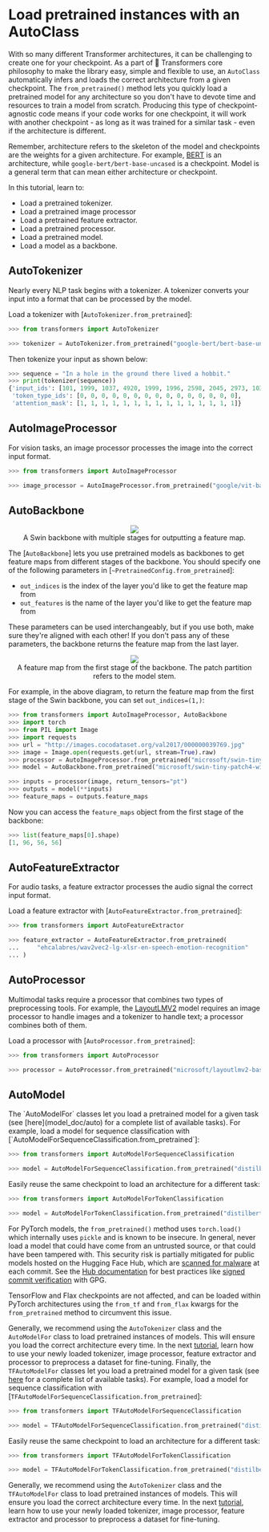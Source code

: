 <!--Copyright 2022 The HuggingFace Team. All rights reserved.

Licensed under the Apache License, Version 2.0 (the "License"); you may not use this file except in compliance with
the License. You may obtain a copy of the License at

http://www.apache.org/licenses/LICENSE-2.0

Unless required by applicable law or agreed to in writing, software distributed under the License is distributed on
an "AS IS" BASIS, WITHOUT WARRANTIES OR CONDITIONS OF ANY KIND, either express or implied. See the License for the
specific language governing permissions and limitations under the License.

⚠️ Note that this file is in Markdown but contain specific syntax for our doc-builder (similar to MDX) that may not be
rendered properly in your Markdown viewer.

-->

# Load pretrained instances with an AutoClass

With so many different Transformer architectures, it can be challenging to create one for your checkpoint. As a part of 🤗 Transformers core philosophy to make the library easy, simple and flexible to use, an `AutoClass` automatically infers and loads the correct architecture from a given checkpoint. The `from_pretrained()` method lets you quickly load a pretrained model for any architecture so you don't have to devote time and resources to train a model from scratch. Producing this type of checkpoint-agnostic code means if your code works for one checkpoint, it will work with another checkpoint - as long as it was trained for a similar task - even if the architecture is different.

<Tip>

Remember, architecture refers to the skeleton of the model and checkpoints are the weights for a given architecture. For example, [BERT](https://hf-mirror.com/google-bert/bert-base-uncased) is an architecture, while `google-bert/bert-base-uncased` is a checkpoint. Model is a general term that can mean either architecture or checkpoint.

</Tip>

In this tutorial, learn to:

* Load a pretrained tokenizer.
* Load a pretrained image processor
* Load a pretrained feature extractor.
* Load a pretrained processor.
* Load a pretrained model.
* Load a model as a backbone.

## AutoTokenizer

Nearly every NLP task begins with a tokenizer. A tokenizer converts your input into a format that can be processed by the model.

Load a tokenizer with [`AutoTokenizer.from_pretrained`]:

```py
>>> from transformers import AutoTokenizer

>>> tokenizer = AutoTokenizer.from_pretrained("google-bert/bert-base-uncased")
```

Then tokenize your input as shown below:

```py
>>> sequence = "In a hole in the ground there lived a hobbit."
>>> print(tokenizer(sequence))
{'input_ids': [101, 1999, 1037, 4920, 1999, 1996, 2598, 2045, 2973, 1037, 7570, 10322, 4183, 1012, 102], 
 'token_type_ids': [0, 0, 0, 0, 0, 0, 0, 0, 0, 0, 0, 0, 0, 0, 0], 
 'attention_mask': [1, 1, 1, 1, 1, 1, 1, 1, 1, 1, 1, 1, 1, 1, 1]}
```

## AutoImageProcessor

For vision tasks, an image processor processes the image into the correct input format.

```py
>>> from transformers import AutoImageProcessor

>>> image_processor = AutoImageProcessor.from_pretrained("google/vit-base-patch16-224")
```

## AutoBackbone

<div style="text-align: center">
    <img src="https://hf-mirror.com/datasets/huggingface/documentation-images/resolve/main/transformers/Swin%20Stages.png">
    <figcaption class="mt-2 text-center text-sm text-gray-500">A Swin backbone with multiple stages for outputting a feature map.</figcaption>
</div>

The [`AutoBackbone`] lets you use pretrained models as backbones to get feature maps from different stages of the backbone. You should specify one of the following parameters in [`~PretrainedConfig.from_pretrained`]:

* `out_indices` is the index of the layer you'd like to get the feature map from
* `out_features` is the name of the layer you'd like to get the feature map from

These parameters can be used interchangeably, but if you use both, make sure they're aligned with each other! If you don't pass any of these parameters, the backbone returns the feature map from the last layer.

<div style="text-align: center">
    <img src="https://hf-mirror.com/datasets/huggingface/documentation-images/resolve/main/transformers/Swin%20Stage%201.png">
    <figcaption class="mt-2 text-center text-sm text-gray-500">A feature map from the first stage of the backbone. The patch partition refers to the model stem.</figcaption>
</div>

For example, in the above diagram, to return the feature map from the first stage of the Swin backbone, you can set `out_indices=(1,)`:

```py
>>> from transformers import AutoImageProcessor, AutoBackbone
>>> import torch
>>> from PIL import Image
>>> import requests
>>> url = "http://images.cocodataset.org/val2017/000000039769.jpg"
>>> image = Image.open(requests.get(url, stream=True).raw)
>>> processor = AutoImageProcessor.from_pretrained("microsoft/swin-tiny-patch4-window7-224")
>>> model = AutoBackbone.from_pretrained("microsoft/swin-tiny-patch4-window7-224", out_indices=(1,))

>>> inputs = processor(image, return_tensors="pt")
>>> outputs = model(**inputs)
>>> feature_maps = outputs.feature_maps
```

Now you can access the `feature_maps` object from the first stage of the backbone:

```py
>>> list(feature_maps[0].shape)
[1, 96, 56, 56]
```

## AutoFeatureExtractor

For audio tasks, a feature extractor processes the audio signal the correct input format.

Load a feature extractor with [`AutoFeatureExtractor.from_pretrained`]:

```py
>>> from transformers import AutoFeatureExtractor

>>> feature_extractor = AutoFeatureExtractor.from_pretrained(
...     "ehcalabres/wav2vec2-lg-xlsr-en-speech-emotion-recognition"
... )
```

## AutoProcessor

Multimodal tasks require a processor that combines two types of preprocessing tools. For example, the [LayoutLMV2](model_doc/layoutlmv2) model requires an image processor to handle images and a tokenizer to handle text; a processor combines both of them.

Load a processor with [`AutoProcessor.from_pretrained`]:

```py
>>> from transformers import AutoProcessor

>>> processor = AutoProcessor.from_pretrained("microsoft/layoutlmv2-base-uncased")
```

## AutoModel

<frameworkcontent>
<pt>
The `AutoModelFor` classes let you load a pretrained model for a given task (see [here](model_doc/auto) for a complete list of available tasks). For example, load a model for sequence classification with [`AutoModelForSequenceClassification.from_pretrained`]:

```py
>>> from transformers import AutoModelForSequenceClassification

>>> model = AutoModelForSequenceClassification.from_pretrained("distilbert/distilbert-base-uncased")
```

Easily reuse the same checkpoint to load an architecture for a different task:

```py
>>> from transformers import AutoModelForTokenClassification

>>> model = AutoModelForTokenClassification.from_pretrained("distilbert/distilbert-base-uncased")
```

<Tip warning={true}>

For PyTorch models, the `from_pretrained()` method uses `torch.load()` which internally uses `pickle` and is known to be insecure. In general, never load a model that could have come from an untrusted source, or that could have been tampered with. This security risk is partially mitigated for public models hosted on the Hugging Face Hub, which are [scanned for malware](https://hf-mirror.com/docs/hub/security-malware) at each commit. See the [Hub documentation](https://hf-mirror.com/docs/hub/security) for best practices like [signed commit verification](https://hf-mirror.com/docs/hub/security-gpg#signing-commits-with-gpg) with GPG.

TensorFlow and Flax checkpoints are not affected, and can be loaded within PyTorch architectures using the `from_tf` and `from_flax` kwargs for the `from_pretrained` method to circumvent this issue.

</Tip>

Generally, we recommend using the `AutoTokenizer` class and the `AutoModelFor` class to load pretrained instances of models. This will ensure you load the correct architecture every time. In the next [tutorial](preprocessing), learn how to use your newly loaded tokenizer, image processor, feature extractor and processor to preprocess a dataset for fine-tuning.
</pt>
<tf>
Finally, the `TFAutoModelFor` classes let you load a pretrained model for a given task (see [here](model_doc/auto) for a complete list of available tasks). For example, load a model for sequence classification with [`TFAutoModelForSequenceClassification.from_pretrained`]:

```py
>>> from transformers import TFAutoModelForSequenceClassification

>>> model = TFAutoModelForSequenceClassification.from_pretrained("distilbert/distilbert-base-uncased")
```

Easily reuse the same checkpoint to load an architecture for a different task:

```py
>>> from transformers import TFAutoModelForTokenClassification

>>> model = TFAutoModelForTokenClassification.from_pretrained("distilbert/distilbert-base-uncased")
```

Generally, we recommend using the `AutoTokenizer` class and the `TFAutoModelFor` class to load pretrained instances of models. This will ensure you load the correct architecture every time. In the next [tutorial](preprocessing), learn how to use your newly loaded tokenizer, image processor, feature extractor and processor to preprocess a dataset for fine-tuning.
</tf>
</frameworkcontent>
